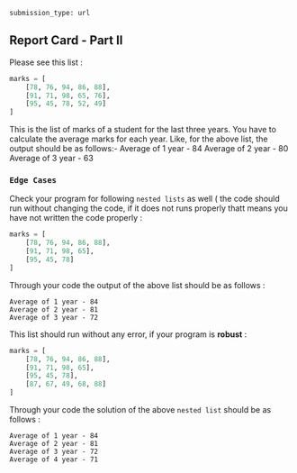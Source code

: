 ```ngMeta
submission_type: url
```

## Report Card - Part II

Please see this list :

```python
marks = [
    [78, 76, 94, 86, 88],
    [91, 71, 98, 65, 76],
    [95, 45, 78, 52, 49]
]
```
This is the list of marks of a student for the last three years. You have to calculate the average marks for each year.
Like, for the above list, the output should be as follows:- 
   Average of 1 year  - 84
   Average of 2 year  - 80
   Average of 3 year  - 63


### `Edge Cases` 
Check your program for following `nested lists` as well ( the code should run without changing the code, if it does not runs properly thatt means you have not written the code properly :

```python
marks = [
    [78, 76, 94, 86, 88],
    [91, 71, 98, 65],
    [95, 45, 78]
]
```
Through your code the output of the above list should be as follows :


    Average of 1 year - 84
    Average of 2 year - 81
    Average of 3 year - 72


This list should run without any error, if your program is **robust** :
```python
marks = [
    [78, 76, 94, 86, 88],
    [91, 71, 98, 65],
    [95, 45, 78],
    [87, 67, 49, 68, 88]
]
```

Through your code the solution of the above `nested list` should be as follows :

    Average of 1 year - 84
    Average of 2 year - 81
    Average of 3 year - 72
    Average of 4 year - 71

